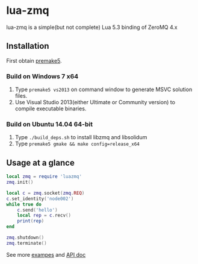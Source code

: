 # lua-zmq

lua-zmq is a simple(but not complete) Lua 5.3 binding of ZeroMQ 4.x

## Installation

First obtain [premake5](http://premake.github.io/download.html).

### Build on Windows 7 x64

1. Type `premake5 vs2013` on command window to generate MSVC solution files.
2. Use Visual Studio 2013(either Ultimate or Community version) to compile executable binaries.

### Build on Ubuntu 14.04 64-bit

1. Type `./build_deps.sh` to install libzmq and libsolidum
2. Type `premake5 gmake && make config=release_x64`


## Usage at a glance

~~~~~~~~~~lua
local zmq = require 'luazmq'
zmq.init()

local c = zmq.socket(zmq.REQ)
c.set_identity('node002')
while true do
    c.send('hello')
    local rep = c.recv()
    print(rep)
end

zmq.shutdown()
zmq.terminate()
~~~~~~~~~~

See more [exampes](https://github.com/ichenq/lua-zmq/tree/master/test) and [API doc](https://github.com/ichenq/lua-zmq/blob/master/API.md)
